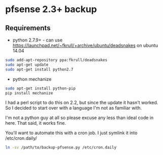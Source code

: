 # pfsense 2.3+ backup

## Requirements
* python 2.7.9+ - can use https://launchpad.net/~fkrull/+archive/ubuntu/deadsnakes on ubuntu 14.04
```bash
sudo add-apt-repository ppa:fkrull/deadsnakes
sudo apt-get update
sudo apt-get install python2.7
```
* python mechanize 
```bash
sudo apt-get install python-pip
pip install mechanize
```

I had a perl script to do this on 2.2, but since the update it hasn't worked. So I decided to start over with a language I'm not as familiar with.

I'm not a python guy at all so please excuse any less than ideal code in here. That said, it works fine.

You'll want to automate this with a cron job. I just symlink it into /etc/cron.daily/
```bash
ln -sv /path/to/backup-pfsense.py /etc/cron.daily
```

